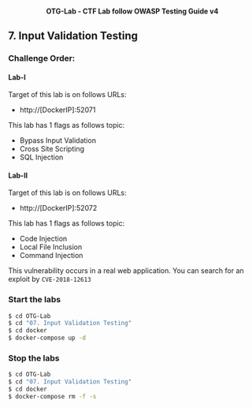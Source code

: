 <h4 align="center">OTG-Lab - CTF Lab follow OWASP Testing Guide v4</h4>

## 7. Input Validation Testing

### Challenge Order:

#### Lab-I

Target of this lab is on follows URLs:

- http://[DockerIP]:52071

This lab has 1 flags as follows topic:

- Bypass Input Validation
- Cross Site Scripting
- SQL Injection

#### Lab-II

Target of this lab is on follows URLs:

- http://[DockerIP]:52072

This lab has 1 flags as follows topic:

- Code Injection
- Local File Inclusion
- Command Injection

This vulnerability occurs in a real web application. You can search for an exploit by `CVE-2018-12613`

### Start the labs

```bash
$ cd OTG-Lab
$ cd "07. Input Validation Testing"
$ cd docker
$ docker-compose up -d
```

### Stop the labs

```bash
$ cd OTG-Lab
$ cd "07. Input Validation Testing"
$ cd docker
$ docker-compose rm -f -s
```

